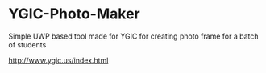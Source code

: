 # YGIC-Photo-Maker
Simple UWP based tool made for YGIC for creating photo frame for a batch of students

http://www.ygic.us/index.html
